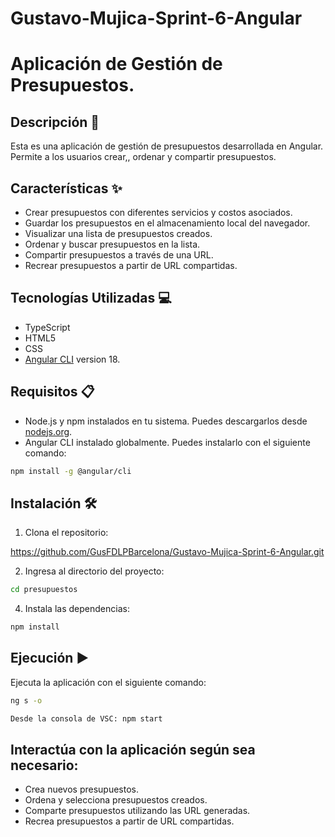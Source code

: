 # Gustavo-Mujica-Sprint-6-Angular
# Aplicación de Gestión de Presupuestos.

## Descripción 📄

Esta es una aplicación de gestión de presupuestos desarrollada en Angular. Permite a los usuarios crear,, ordenar y compartir presupuestos.


## Características ✨

- Crear presupuestos con diferentes servicios y costos asociados.
- Guardar los presupuestos en el almacenamiento local del navegador.
- Visualizar una lista de presupuestos creados.
- Ordenar y buscar presupuestos en la lista.
- Compartir presupuestos a través de una URL.
- Recrear presupuestos a partir de URL compartidas.



## Tecnologías Utilizadas 💻

- TypeScript
- HTML5
- CSS 
- [Angular CLI](https://github.com/angular/angular-cli) version 18.

## Requisitos 📋

- Node.js y npm instalados en tu sistema. Puedes descargarlos desde [nodejs.org](https://nodejs.org/).
- Angular CLI instalado globalmente. Puedes instalarlo con el siguiente comando:

```bash
npm install -g @angular/cli
```

## Instalación 🛠️

1. Clona el repositorio:

https://github.com/GusFDLPBarcelona/Gustavo-Mujica-Sprint-6-Angular.git

2. Ingresa al directorio del proyecto:
```bash
cd presupuestos
```

4. Instala las dependencias:
```bash
npm install
```


## Ejecución ▶️
Ejecuta la aplicación con el siguiente comando:
```bash
ng s -o

Desde la consola de VSC: npm start
```

## Interactúa con la aplicación según sea necesario:
- Crea nuevos presupuestos.
- Ordena y selecciona presupuestos creados.
- Comparte presupuestos utilizando las URL generadas.
- Recrea presupuestos a partir de URL compartidas.
